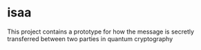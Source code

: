 # isaa
This project contains a prototype for how the message is secretly transferred between two parties in quantum cryptography
